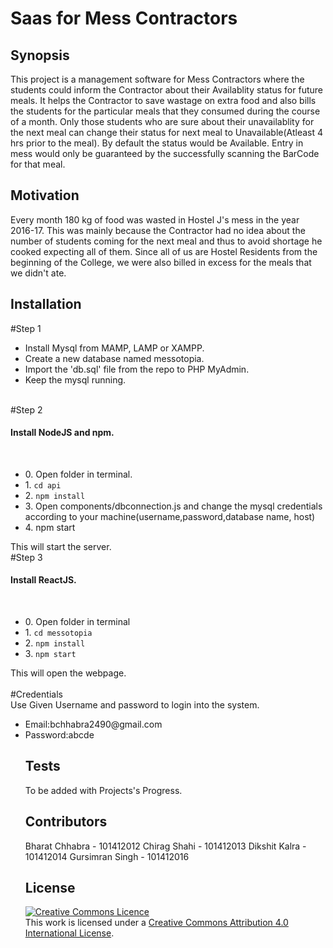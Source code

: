 # Saas for Mess Contractors

## Synopsis

This project is a management software for Mess Contractors where the students could inform the Contractor about their Availablity status for future meals. It helps the Contractor to save wastage on extra food and also bills the students for the particular meals that they consumed during the course of a month. Only those students who are sure about their unavailablity for the next meal can change their status for next meal to  Unavailable(Atleast 4 hrs prior to the meal). By default the status would be Available. Entry in mess would only be guaranteed by the successfully scanning the BarCode for that meal.

## Motivation

Every month 180 kg of food was wasted in Hostel J's mess in the year 2016-17. This was mainly because the Contractor had no idea about the number of students coming for the next meal and thus to avoid shortage he cooked expecting all of them. Since all of us are Hostel Residents from the beginning of the College, we were also billed in excess for the meals that we didn't ate.

## Installation

#Step 1
<ul>
<li>Install Mysql from MAMP, LAMP or XAMPP. </li><li>Create a new database named messotopia.</li><li>Import the 'db.sql' file from the repo to PHP MyAdmin.</li>
<li>Keep the mysql running.</li>
</ul>    
    </br>
#Step 2
<h4>Install NodeJS and npm.</h4> <br/>
    <ul>
   <li> 0. Open folder in terminal.</li>
    <li>1. <code>cd api</code></li>
    <li>2. <code>npm install</code></li>
   <li> 3. Open components/dbconnection.js and change the mysql credentials according to your machine(username,password,database name, host)</li>
    <li>4. npm start</li>
    </ul>
This will start the server.<br/>
#Step 3
<h4>Install ReactJS.</h4><br/>
    <ul>
    <li>0. Open folder in terminal</li>
    <li>1. <code>cd messotopia</code></li>
    <li>2. <code>npm install</code></li>
    <li>3. <code>npm start</code></li>
    </ul>
This will open the webpage.<br/>
<br/>
#Credentials
</br>
Use Given Username and password to login into the system.
<ul>
<li>Email:bchhabra2490@gmail.com</li>
<li>Password:abcde</li>

## Tests

To be added with Projects's Progress.

## Contributors

Bharat Chhabra - 101412012
Chirag Shahi - 101412013
Dikshit Kalra - 101412014
Gursimran Singh - 101412016

## License
<a rel="license" href="http://creativecommons.org/licenses/by/4.0/"><img alt="Creative Commons Licence" style="border-width:0" src="https://i.creativecommons.org/l/by/4.0/88x31.png" /></a><br />This work is licensed under a <a rel="license" href="http://creativecommons.org/licenses/by/4.0/">Creative Commons Attribution 4.0 International License</a>.

